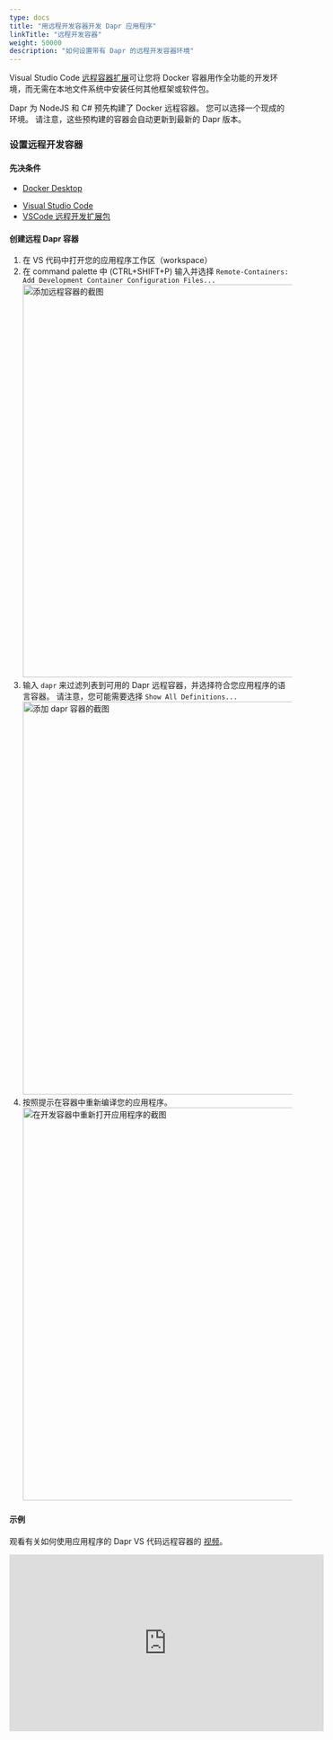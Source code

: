 ```yaml
---
type: docs
title: "用远程开发容器开发 Dapr 应用程序"
linkTitle: "远程开发容器"
weight: 50000
description: "如何设置带有 Dapr 的远程开发容器环境"
---
```


Visual Studio Code [远程容器扩展](https://code.visualstudio.com/docs/remote/containers)可让您将 Docker 容器用作全功能的开发环境，而无需在本地文件系统中安装任何其他框架或软件包。

Dapr 为 NodeJS 和 C# 预先构建了 Docker 远程容器。 您可以选择一个现成的环境。 请注意，这些预构建的容器会自动更新到最新的 Dapr 版本。

### 设置远程开发容器

#### 先决条件
<!-- IGNORE_LINKS -->
- [Docker Desktop](https://www.docker.com/products/docker-desktop)
<!-- END_IGNORE -->
- [Visual Studio Code](https://code.visualstudio.com/)
- [VSCode 远程开发扩展包](https://aka.ms/vscode-remote/download/extension)

#### 创建远程 Dapr 容器
1. 在 VS 代码中打开您的应用程序工作区（workspace）
2. 在 command palette 中 (CTRL+SHIFT+P) 输入并选择 `Remote-Containers: Add Development Container Configuration Files...` <br /><img src="/images/vscode-remotecontainers-addcontainer.png" alt="添加远程容器的截图" width="700" />
3. 输入 `dapr` 来过滤列表到可用的 Dapr 远程容器，并选择符合您应用程序的语言容器。 请注意，您可能需要选择 `Show All Definitions...` <br /><img src="/images/vscode-remotecontainers-daprcontainers.png" alt="添加 dapr 容器的截图" width="700" />
4. 按照提示在容器中重新编译您的应用程序。 <br /><img src="/images/vscode-remotecontainers-reopen.png" alt="在开发容器中重新打开应用程序的截图" width="700" />

#### 示例
观看有关如何使用应用程序的 Dapr VS 代码远程容器的 [视频](https://www.bilibili.com/video/BV1QK4y1p7fn?p=8&t=120)。

<div class="embed-responsive embed-responsive-16by9">
<iframe width="560" height="315" src="https://www.youtube.com/embed/D2dO4aGpHcg?start=120" frameborder="0" allow="accelerometer; autoplay; clipboard-write; encrypted-media; gyroscope; picture-in-picture" allowfullscreen></iframe>
</div>